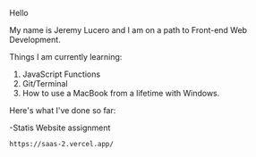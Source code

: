 Hello 

My name is Jeremy Lucero and I am on
a path to Front-end Web Development.


Things I am currently learning:

1. JavaScript Functions
2. Git/Terminal
3. How to use a MacBook from a lifetime with Windows.


Here's what I've done so far:

-Statis Website assignment

	https://saas-2.vercel.app/
